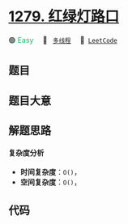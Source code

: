 # [1279. 红绿灯路口](https://leetcode.com/problems/traffic-light-controlled-intersection)

🟢 <font color=#15bd66>Easy</font>&emsp; 🔖&ensp; [`多线程`](/outline/tag/concurrency.md)&emsp; 🔗&ensp;[`LeetCode`](https://leetcode.com/problems/traffic-light-controlled-intersection)

## 题目




## 题目大意




## 解题思路

#### 复杂度分析

- **时间复杂度**：`O()`，
- **空间复杂度**：`O()`，

## 代码

```javascript

```